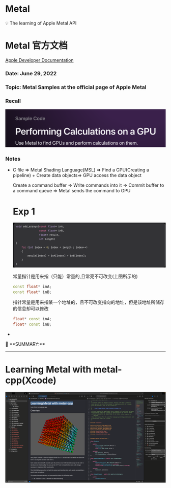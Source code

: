 # Metal

<aside>
💡 The learning of Apple Metal API

</aside>

# Metal 官方文档

[Apple Developer Documentation](https://developer.apple.com/documentation/metal/performing_calculations_on_a_gpu)

### Date: June 29, 2022

### Topic: Metal Samples at the official page of Apple Metal

### Recall

![Untitled](Metal%20508e46ef4b704b54891a9f8ce13eb8fc/Untitled%201.png)

### Notes

- C file ⇒ Metal Shading Language(MSL) ⇒ Find a GPU(Creating a pipeline) + Create data objects⇒ GPU access the data object
    
    Create a command buffer ⇒ Write commands into it ⇒ Commit buffer to a command queue ⇒ Metal sends the command to GPU
    
    # Exp 1
    
    ![Untitled](Metal%20508e46ef4b704b54891a9f8ce13eb8fc/Untitled.png)
    
    常量指针是用来指（只能）常量的,且常亮不可改变(上图所示的)
    
    ```cpp
    const float* inA;
    const float* inB;
    ```
    
    指针常量是用来指某一个地址的，且不可改变指向的地址，但是该地址所储存的信息却可以修改
    
    ```cpp
    float* const inA;
    float* const inB;
    ```
    
- 

<aside>
📌 **SUMMARY:**

</aside>

---

# **Learning Metal with metal-cpp(Xcode)**

![Untitled](Metal%20508e46ef4b704b54891a9f8ce13eb8fc/Untitled%202.png)